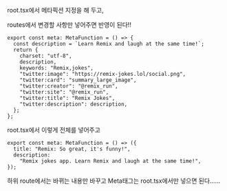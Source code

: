 root.tsx에서 메타픽션 지정을 해 두고,

routes에서 변경할 사항만 넣어주면 반영이 된다!!
```
export const meta: MetaFunction = () => {
  const description = `Learn Remix and laugh at the same time!`;
  return {
    charset: "utf-8",
    description,
    keywords: "Remix,jokes",
    "twitter:image": "https://remix-jokes.lol/social.png",
    "twitter:card": "summary_large_image",
    "twitter:creator": "@remix_run",
    "twitter:site": "@remix_run",
    "twitter:title": "Remix Jokes",
    "twitter:description": description,
  };
};
```

root.tsx에서 이렇게 전체를 넣어주고

```
export const meta: MetaFunction = () => ({
  title: "Remix: So great, it's funny!",
  description:
    "Remix jokes app. Learn Remix and laugh at the same time!",
});
```

하위 route에서는 바뀌는 내용만 바꾸고 Meta태그는 root.tsx에서만 넣으면 된다......

